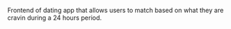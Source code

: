 Frontend of dating app that allows users to match based on what they are cravin during a 24 hours period.
